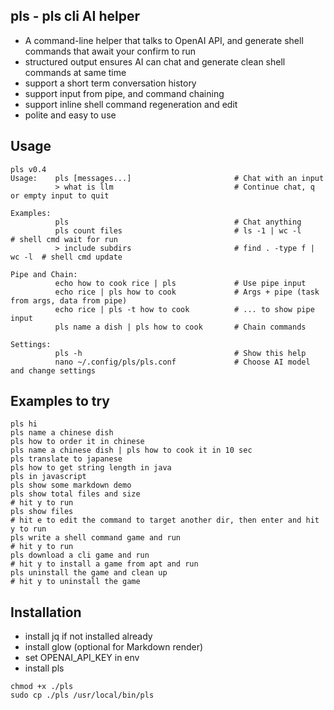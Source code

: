 ## pls - pls cli AI helper
- A command-line helper that talks to OpenAI API, and generate shell commands that await your confirm to run
- structured output ensures AI can chat and generate clean shell commands at same time 
- support a short term conversation history
- support input from pipe, and command chaining
- support inline shell command regeneration and edit
- polite and  easy to use 

## Usage
```
pls v0.4
Usage:    pls [messages...]                       # Chat with an input
          > what is llm                           # Continue chat, q or empty input to quit
                                                
Examples:
          pls                                     # Chat anything
          pls count files                         # ls -1 | wc -l           # shell cmd wait for run
          > include subdirs                       # find . -type f | wc -l  # shell cmd update

Pipe and Chain:          
          echo how to cook rice | pls             # Use pipe input
          echo rice | pls how to cook             # Args + pipe (task from args, data from pipe)
          echo rice | pls -t how to cook          # ... to show pipe input
          pls name a dish | pls how to cook       # Chain commands

Settings:
          pls -h                                  # Show this help
          nano ~/.config/pls/pls.conf             # Choose AI model and change settings
```

## Examples to try
```
pls hi
pls name a chinese dish
pls how to order it in chinese
pls name a chinese dish | pls how to cook it in 10 sec
pls translate to japanese
pls how to get string length in java
pls in javascript
pls show some markdown demo
pls show total files and size
# hit y to run
pls show files
# hit e to edit the command to target another dir, then enter and hit y to run
pls write a shell command game and run
# hit y to run
pls download a cli game and run
# hit y to install a game from apt and run
pls uninstall the game and clean up
# hit y to uninstall the game 
```
## Installation
- install jq if not installed already
- install glow (optional for Markdown render)
- set OPENAI_API_KEY in env 
- install pls
```
chmod +x ./pls
sudo cp ./pls /usr/local/bin/pls
```
